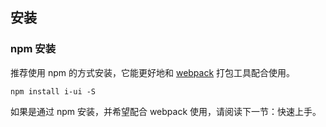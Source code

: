 ## 安装

### npm 安装
推荐使用 npm 的方式安装，它能更好地和 [webpack](https://webpack.js.org/) 打包工具配合使用。

```shell
npm install i-ui -S
```

如果是通过 npm 安装，并希望配合 webpack 使用，请阅读下一节：<router-link to="/quickstart">快速上手</router-link>。
